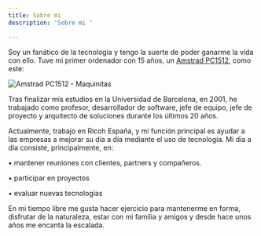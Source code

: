 ```yaml
---
title: Sobre mi
description: 'Sobre mi '

---
```

Soy un fanático de la tecnología y tengo la suerte de poder ganarme la vida con ello. Tuve mi primer ordenador con 15 años, un [Amstrad PC1512](https://es.wikipedia.org/wiki/Amstrad_PC1512 "Amstrad PC1512"), como este:

![Amstrad PC1512 - Maquinitas](https://image.jimcdn.com/app/cms/image/transf/none/path/sefda8092c97531d5/image/i846efedc229fbfa5/version/1304186057/image.jpg)

Tras finalizar mis estudios en la Universidad de Barcelona, en 2001, he trabajado como profesor, desarrollador de software, jefe de equipo, jefe de proyecto y arquitecto de soluciones durante los últimos 20 años.

Actualmente, trabajo en Ricoh España, y mi función principal es ayudar a las empresas a mejorar su día a día mediante el uso de tecnología. Mi día a día consiste, principalmente, en:

• mantener reuniones con clientes, partners y compañeros.

• participar en proyectos

• evaluar nuevas tecnologías

En mi tiempo libre me gusta hacer ejercicio para mantenerme en forma, disfrutar de la naturaleza, estar con mi familia y amigos y desde hace unos años me encanta la escalada.